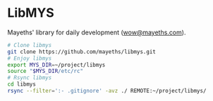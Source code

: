# LibMYS

Mayeths' library for daily development (wow@mayeths.com).

```bash
# Clone libmys
git clone https://github.com/mayeths/libmys.git
# Enjoy libmys
export MYS_DIR=~/project/libmys
source "$MYS_DIR/etc/rc"
# Rsync libmys
cd libmys
rsync --filter=':- .gitignore' -avz ./ REMOTE:~/project/libmys/
```
